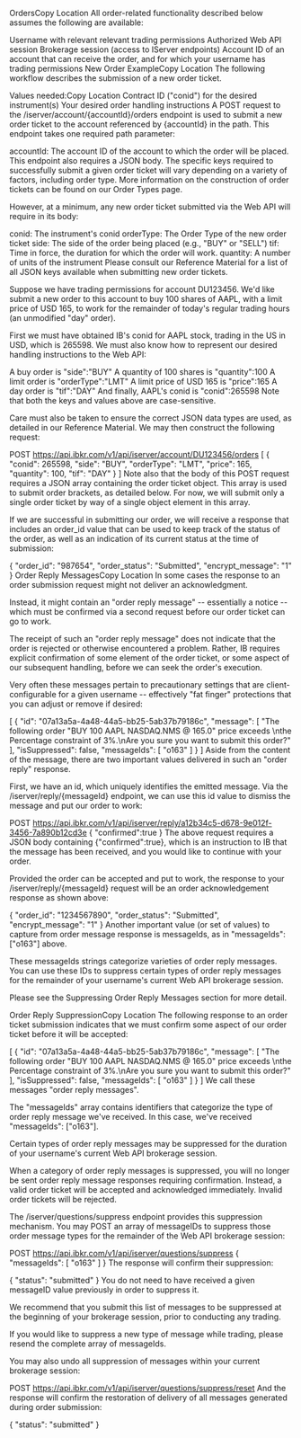 OrdersCopy Location
All order-related functionality described below assumes the following are available:

Username with relevant relevant trading permissions
Authorized Web API session
Brokerage session (access to IServer endpoints)
Account ID of an account that can receive the order, and for which your username has trading permissions
New Order ExampleCopy Location
The following workflow describes the submission of a new order ticket.

Values needed:Copy Location
Contract ID ("conid") for the desired instrument(s)
Your desired order handling instructions
A POST request to the /iserver/account/{accountId}/orders endpoint is used to submit a new order ticket to the account referenced by {accountId} in the path. This endpoint takes one required path parameter:

accountId: The account ID of the account to which the order will be placed.
This endpoint also requires a JSON body. The specific keys required to successfully submit a given order ticket will vary depending on a variety of factors, including order type. More information on the construction of order tickets can be found on our Order Types page.

However, at a minimum, any new order ticket submitted via the Web API will require in its body:

conid: The instrument's conid
orderType: The Order Type of the new order ticket
side: The side of the order being placed (e.g., "BUY" or "SELL")
tif: Time in force, the duration for which the order will work.
quantity: A number of units of the instrument
Please consult our Reference Material for a list of all JSON keys available when submitting new order tickets.

Suppose we have trading permissions for account DU123456. We'd like submit a new order to this account to buy 100 shares of AAPL, with a limit price of USD 165, to work for the remainder of today's regular trading hours (an unmodified "day" order).

First we must have obtained IB's conid for AAPL stock, trading in the US in USD, which is 265598. We must also know how to represent our desired handling instructions to the Web API:

A buy order is "side":"BUY"
A quantity of 100 shares is "quantity":100
A limit order is "orderType":"LMT"
A limit price of USD 165 is "price":165
A day order is "tif":"DAY"
And finally, AAPL's conid is "conid":265598
Note that both the keys and values above are case-sensitive.

Care must also be taken to ensure the correct JSON data types are used, as detailed in our Reference Material. We may then construct the following request:

POST https://api.ibkr.com/v1/api/iserver/account/DU123456/orders
[
  {
    "conid": 265598,
    "side": "BUY",
    "orderType": "LMT",
    "price": 165,
    "quantity": 100,
    "tif": "DAY"
  }
]
Note also that the body of this POST request requires a JSON array containing the order ticket object. This array is used to submit order brackets, as detailed below. For now, we will submit only a single order ticket by way of a single object element in this array.

If we are successful in submitting our order, we will receive a response that includes an order_id value that can be used to keep track of the status of the order, as well as an indication of its current status at the time of submission:

{
  "order_id": "987654",
  "order_status": "Submitted",
  "encrypt_message": "1"
}
Order Reply MessagesCopy Location
In some cases the response to an order submission request might not deliver an acknowledgment.

Instead, it might contain an "order reply message" -- essentially a notice -- which must be confirmed via a second request before our order ticket can go to work.

The receipt of such an "order reply message" does not indicate that the order is rejected or otherwise encountered a problem. Rather, IB requires explicit confirmation of some element of the order ticket, or some aspect of our subsequent handling, before we can seek the order's execution.

Very often these messages pertain to precautionary settings that are client-configurable for a given username -- effectively "fat finger" protections that you can adjust or remove if desired:

[
  {
    "id": "07a13a5a-4a48-44a5-bb25-5ab37b79186c",
    "message": [
      "The following order \"BUY 100 AAPL NASDAQ.NMS @ 165.0\" price exceeds \nthe Percentage constraint of 3%.\nAre you sure you want to submit this order?"
    ],
    "isSuppressed": false,
    "messageIds": [
      "o163"
    ]
  }
]
Aside from the content of the message, there are two important values delivered in such an "order reply" response.

First, we have an id, which uniquely identifies the emitted message. Via the /iserver/reply/{messageId} endpoint, we can use this id value to dismiss the message and put our order to work:

POST https://api.ibkr.com/v1/api/iserver/reply/a12b34c5-d678-9e012f-3456-7a890b12cd3e
{
  "confirmed":true
}
The above request requires a JSON body containing {"confirmed":true}, which is an instruction to IB that the message has been received, and you would like to continue with your order.

Provided the order can be accepted and put to work, the response to your /iserver/reply/{messageId} request will be an order acknowledgement response as shown above:

{
  "order_id": "1234567890",
  "order_status": "Submitted",
  "encrypt_message": "1"
}
Another important value (or set of values) to capture from order message response is messageIds, as in "messageIds": ["o163"] above.

These messageIds strings categorize varieties of order reply messages. You can use these IDs to suppress certain types of order reply messages for the remainder of your username's current Web API brokerage session.

Please see the Suppressing Order Reply Messages section for more detail.

Order Reply SuppressionCopy Location
The following response to an order ticket submission indicates that we must confirm some aspect of our order ticket before it will be accepted:

[
  {
    "id": "07a13a5a-4a48-44a5-bb25-5ab37b79186c",
    "message": [
      "The following order \"BUY 100 AAPL NASDAQ.NMS @ 165.0\" price exceeds \nthe Percentage constraint of 3%.\nAre you sure you want to submit this order?"
    ],
    "isSuppressed": false,
    "messageIds": [
      "o163"
    ]
  }
]
We call these messages "order reply messages".

The "messageIds" array contains identifiers that categorize the type of order reply message we've received. In this case, we've received "messageIds": ["o163"].

Certain types of order reply messages may be suppressed for the duration of your username's current Web API brokerage session.

When a category of order reply messages is suppressed, you will no longer be sent order reply message responses requiring confirmation. Instead, a valid order ticket will be accepted and acknowledged immediately. Invalid order tickets will be rejected.

The /iserver/questions/suppress endpoint provides this suppression mechanism. You may POST an array of messageIDs to suppress those order message types for the remainder of the Web API brokerage session:

POST https://api.ibkr.com/v1/api/iserver/questions/suppress
{
  "messageIds": [
    "o163"
  ]
}
The response will confirm their suppression:

{
  "status": "submitted"
}
You do not need to have received a given messageID value previously in order to suppress it.

We recommend that you submit this list of messages to be suppressed at the beginning of your brokerage session, prior to conducting any trading.

If you would like to suppress a new type of message while trading, please resend the complete array of messageIds.

You may also undo all suppression of messages within your current brokerage session:

POST https://api.ibkr.com/v1/api/iserver/questions/suppress/reset
And the response will confirm the restoration of delivery of all messages generated during order submission:

{
  "status": "submitted"
}